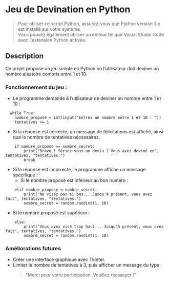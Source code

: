 # Jeu de Devination en Python

> Pour utiliser ce script Python, assurez-vous que Python version 3.x est installé sur votre système.  
> Vous pouvez également utiliser un éditeur tel que Visual Studio Code avec l'extension Python activée.

## Description

Ce projet propose un jeu simple en Python où l’utilisateur doit deviner un nombre aléatoire compris entre 1 et 10.

### Fonctionnement du jeu :

* Le programme demande à l’utilisateur de deviner un nombre entre 1 et 10 :
```
  while True:
    nombre_propose = int(input("Entrez un nombre entre 1 et 10 : "))
    tentatives += 1
```

* Si la réponse est correcte, un message de félicitations est affiché, ainsi que le nombre de tentatives nécessaires.
```
    if nombre_propose == nombre_secret:
        print("Bravo ! Seriez-vous un devin ? Vous avez deviné en", tentatives, "tentatives.")
        break
```

* Si la réponse est incorrecte, le programme affiche un message spécifique :
  - Si le nombre proposé est inférieur au bon numéro :
```
    elif nombre_propose < nombre_secret:
        print("Ne visez pas si bas... Jusqu'à présent, vous avez fait", tentatives, "tentatives.")
        nombre_secret = random.randint(1, 10)
```
  - Si le nombre proposé est supérieur :
```
    else:
        print("Vous avez visé trop haut... Jusqu'à présent, vous avez fait", tentatives, "tentatives.")
        nombre_secret = random.randint(1, 10)
```

### Améliorations futures

* Créer une interface graphique avec Tkinter.
* Limiter le nombre de tentatives à 3, puis afficher un message du type :
  > "Merci pour votre participation. Veuillez réessayer !"
